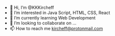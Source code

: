 - 👋 Hi, I’m @KKKircheff
- 👀 I’m interested in Java Script, HTML, CSS, React
- 🌱 I’m currently learning Web Development 
- 💞️ I’m looking to collaborate on ...
- 📫 How to reach me kircheff@protonmail.com

<!---
KKKircheff/KKKircheff is a ✨ special ✨ repository because its `README.md` (this file) appears on your GitHub profile.
You can click the Preview link to take a look at your changes.
--->
